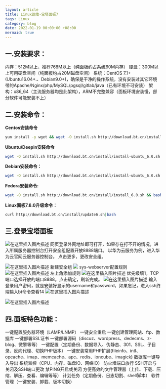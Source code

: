 ```yaml
---
layout: article
title: Linux运维-宝塔面板7
tags: Linux
category: blog
date: 2022-01-19 00:00:00 +08:00
mermaid: true
---
```



## 一.安装要求：

内存：512M以上，推荐768M以上（纯面板约占系统60M内存）
硬盘：300M以上可用硬盘空间（纯面板约占20M磁盘空间）
系统：CentOS 7.1+ (Ubuntu16.04+.、Debian9.0+)，确保是干净的操作系统，没有安装过其它环境带的Apache/Nginx/php/MySQL/pgsql/gitlab/java（已有环境不可安装）
架构：x86_64（主流服务器均是此架构），ARM不完整兼容（面板环境安装慢，部分软件可能安装不上）

## 二.安装命令：
**Centos安装命令**
```bash
yum install -y wget && wget -O install.sh http://download.bt.cn/install/install_6.0.sh && sh install.sh
```
**Ubuntu/Deepin安装命令**

```bash
wget -O install.sh http://download.bt.cn/install/install-ubuntu_6.0.sh && sudo bash install.sh
```
**Debian安装命令：**

```bash
wget -O install.sh http://download.bt.cn/install/install-ubuntu_6.0.sh && bash install.sh
```
**Fedora安装命令:**

```bash
wget -O install.sh http://download.bt.cn/install/install_6.0.sh && bash install.sh
```
**Linux面板7.8.0升级命令：**

```bash
curl http://download.bt.cn/install/update6.sh|bash
```

## 三.登录宝塔面板
![在这里插入图片描述](https://img-blog.csdnimg.cn/2a7fe8db91e449809bbc542d0f09b054.png)
网页登录外网地址即可打开，如果存在打不开的情况，进入所属服务器控制台打开安全组配置开放8888端口。
以华为云服务为例，进入华为云官网云服务器控制台，
点击更多，更改安全组。

![在这里插入图片描述](https://img-blog.csdnimg.cn/0a1fb0bda1da41d399cc20cc1917eab1.png?x-oss-process=image/watermark,type_d3F5LXplbmhlaQ,shadow_50,text_Q1NETiBAeXV0YW9fNTE3,size_14,color_FFFFFF,t_70,g_se,x_16)
新建安全组
![](https://img-blog.csdnimg.cn/a830a59fd8674908af6382c513a5bec9.png?x-oss-process=image/watermark,type_d3F5LXplbmhlaQ,shadow_50,text_Q1NETiBAeXV0YW9fNTE3,size_20,color_FFFFFF,t_70,g_se,x_16)
sys-webserver配置规则
![在这里插入图片描述](https://img-blog.csdnimg.cn/d0d546685c39424888094911da75a91b.png?x-oss-process=image/watermark,type_d3F5LXplbmhlaQ,shadow_50,text_Q1NETiBAeXV0YW9fNTE3,size_20,color_FFFFFF,t_70,g_se,x_16)
左上角添加规则
![在这里插入图片描述](https://img-blog.csdnimg.cn/2d1d8a9f520143bcac29173c6f2682e5.png?x-oss-process=image/watermark,type_d3F5LXplbmhlaQ,shadow_50,text_Q1NETiBAeXV0YW9fNTE3,size_20,color_FFFFFF,t_70,g_se,x_16)
优先级填1，TCP端口选择开放的端口8888，点击确定，刷新完成。
![在这里插入图片描述](https://img-blog.csdnimg.cn/13e0803dd7a54ddd9dd27a7ed03437eb.png?x-oss-process=image/watermark,type_d3F5LXplbmhlaQ,shadow_50,text_Q1NETiBAeXV0YW9fNTE3,size_20,color_FFFFFF,t_70,g_se,x_16)
输入登录用户密码，就是安装好显示的username和password，如果忘记，进入ssh终端输入bt命令查看14
![在这里插入图片描述](https://img-blog.csdnimg.cn/a4154aa1d9b840bb8f13c3536ad1a728.png?x-oss-process=image/watermark,type_d3F5LXplbmhlaQ,shadow_50,text_Q1NETiBAeXV0YW9fNTE3,size_20,color_FFFFFF,t_70,g_se,x_16)

![在这里插入图片描述](https://img-blog.csdnimg.cn/9837a61d00074b07b68a00df26aa48f3.png?x-oss-process=image/watermark,type_d3F5LXplbmhlaQ,shadow_50,text_Q1NETiBAeXV0YW9fNTE3,size_20,color_FFFFFF,t_70,g_se,x_16)


## 四.面板特色功能：

一键配置服务器环境（LAMP/LNMP）
一键安全重启
一键创建管理网站、ftp、数据库
一键部署SSL证书
一键部署源码（discuz、wordpress、dedecms、z-blog、微擎等等）
一键配置（定期备份、数据导入、伪静态、301、SSL、子目录、反向代理、切换PHP版本）
一键安装常用PHP扩展(fileinfo、intl、opcache、imap、memcache、apc、redis、ioncube、imagick)
数据库一键导入导出
系统监控（CPU、内存、磁盘IO、网络IO）
防火墙端口放行
SSH开启与关闭及SSH端口更改
禁PING开启或关闭
方便高效的文件管理器（上传、下载、压缩、解压、查看、编辑等等）
计划任务（定期备份、日志切割、shell脚本）
软件管理（一键安装、卸载、版本切换）
